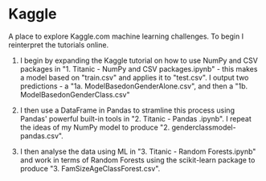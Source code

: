 # Kaggle

A place to explore Kaggle.com machine learning challenges. To begin I reinterpret the tutorials online.

1. I begin by expanding the Kaggle tutorial on how to use NumPy and CSV packages in "1. Titanic - NumPy and CSV packages.ipynb" - this makes a model based on "train.csv" and applies it to "test.csv". I output two predictions - a "1a. ModelBasedonGenderAlone.csv", and then a "1b. ModelBasedonGenderClass.csv"  

2. I then use a DataFrame in Pandas to stramline this process using Pandas' powerful built-in tools in "2. Titanic - Pandas .ipynb". I repeat the ideas of my NumPy model to produce "2. genderclassmodel-pandas.csv".

3. I then analyse the data using ML in "3. Titanic - Random Forests.ipynb" and work in terms of Random Forests using the scikit-learn package to produce "3. FamSizeAgeClassForest.csv".
